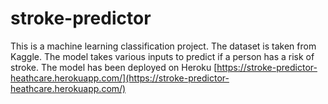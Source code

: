 # stroke-predictor
This is a machine learning classification project. The dataset is taken from Kaggle.
The model takes various inputs to predict if a person has a risk of stroke.
The model has been deployed on Heroku  [https://stroke-predictor-heathcare.herokuapp.com/](https://stroke-predictor-heathcare.herokuapp.com/)
